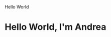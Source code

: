 <!DOCTYPE HTML>
<HTML>
<HEAD>
<TLE>Hello World</TLE></HEAD>
<body><h1>Hello World, I'm Andrea</h1></body>
</HTML>
